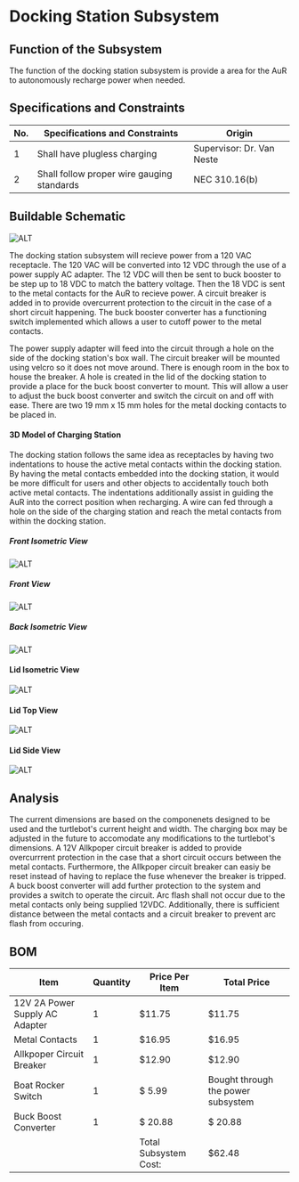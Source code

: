# Docking Station Subsystem

## Function of the Subsystem
The function of the docking station subsystem is provide a area for the AuR to autonomously recharge power when needed.

## Specifications and Constraints

| No. | Specifications and Constraints | Origin | 
|-|-|-| 
| 1 | Shall have plugless charging | Supervisor: Dr. Van Neste 
| 2 | Shall follow proper wire gauging standards | NEC 310.16(b)


## Buildable Schematic 
![ALT](https://github.com/Hawk652/Capstone-Guidance-Robot/blob/main/Documentation/Images/docking%20station/docking%20station%20schematic.png)

The docking station subsystem will recieve power from a 120 VAC receptacle. The 120 VAC will be converted into 12 VDC through the use of a power supply AC adapter. The 12 VDC will then be sent to buck booster to be step up to 18 VDC to match the battery voltage. Then the 18 VDC is sent to the metal contacts for the AuR to recieve power. A circuit breaker is added in to provide overcurrent protection to the circuit in the case of a short circuit happening. The buck booster converter has a functioning switch implemented which allows a user to cutoff power to the metal contacts. 

The power supply adapter will feed into the circuit through a hole on the side of the docking station's box wall. The circuit breaker  will be mounted using velcro so it does not move around. There is enough room in the box to house the breaker. A hole is created in the lid of the docking station to provide a place for the buck boost converter to mount. This will allow a user to adjust the buck boost converter and switch the circuit on and off with ease. There are two 19 mm x 15 mm holes for the metal docking contacts to be placed in.  

#### 3D Model of Charging Station
The docking station follows the same idea as receptacles by having two indentations to house the active metal contacts within the docking station. By having the metal contacts embedded into the docking station, it would be more difficult for users and other objects to accidentally touch both active metal contacts. The indentations additionally assist in guiding the AuR into the correct position when recharging. A wire can fed through a hole on the side of the charging station and reach the metal contacts from within the docking station.

##### Front Isometric View
![ALT](https://github.com/Hawk652/Capstone-Guidance-Robot/blob/main/Documentation/Images/docking%20station/isometric.png)

##### Front View
![ALT](https://github.com/Hawk652/Capstone-Guidance-Robot/blob/main/Documentation/Images/docking%20station/front.png)

##### Back Isometric View
![ALT](https://github.com/Hawk652/Capstone-Guidance-Robot/blob/main/Documentation/Images/docking%20station/isometric%20back.png)

#### Lid Isometric View
![ALT](https://github.com/Hawk652/Capstone-Guidance-Robot/blob/main/Documentation/Images/docking%20station/lid%20isometric.png)

#### Lid Top View
![ALT](https://github.com/Hawk652/Capstone-Guidance-Robot/blob/main/Documentation/Images/docking%20station/lid%20top.png)

#### Lid Side View
![ALT](https://github.com/Hawk652/Capstone-Guidance-Robot/blob/main/Documentation/Images/docking%20station/lid%20side.png)

## Analysis
The current dimensions are based on the componenets designed to be used and the turtlebot's current height and width. The charging box may be adjusted in the future to accomodate any modifications to the turtlebot's dimensions. A 12V Allkpoper circuit breaker is added to provide overcurrrent protection in the case that a short circuit occurs between the metal contacts. Furthermore, the Allkpoper circuit breaker can easiy be reset instead of having to replace the fuse whenever the breaker is tripped. A buck boost converter will add further protection to the system and provides a switch to operate the circuit. Arc flash shall not occur due to the metal contacts only being supplied 12VDC. Additionally, there is sufficient distance between the metal contacts and a circuit breaker to prevent arc flash from occuring. 

## BOM
| Item                          | Quantity | Price Per Item        | Total Price       |
| ----------------------------- | -------- | --------------------- | ----------------- |
| 12V 2A Power Supply AC Adapter| 1        | $11.75                | $11.75            |
| Metal Contacts                | 1        | $16.95                | $16.95            |
| Allkpoper Circuit Breaker     | 1        | $12.90                | $12.90            |
| Boat Rocker Switch            | 1        | $ 5.99                | Bought through the power subsystem|
| Buck Boost Converter          | 1        | $ 20.88               | $ 20.88           |
|                               |          | Total Subsystem Cost: | $62.48            |

